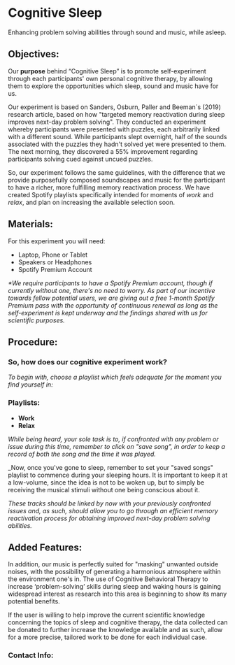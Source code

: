 # Cognitive Sleep


Enhancing problem solving abilities through sound and music, while asleep.

## Objectives:

Our **purpose** behind “Cognitive Sleep” is to promote self-experiment through each participants' own personal cognitive therapy, by allowing them to explore the opportunities which sleep, sound and music have for us.

Our experiment is based on Sanders, Osburn, Paller and Beeman´s (2019) research article, based on how "targeted memory reactivation during sleep improves next-day problem solving". They conducted an experiment whereby participants were presented with puzzles, each arbitrarily linked with a different sound. While participants slept overnight, half of the sounds associated with the puzzles they hadn't solved yet were presented to them. The next morning, they discovered a 55% improvement regarding participants solving cued against uncued puzzles.

So, our experiment follows the same guidelines, with the difference that we provide purposefully composed soundscapes and music for the participant to have a richer, more fulfilling memory reactivation process. We have created Spotify playlists specifically intended for moments of _work_ and _relax_, and plan on increasing the available selection soon. 

## Materials:
For this experiment you will need:

- Laptop, Phone or Tablet
- Speakers or Headphones
- Spotify Premium Account

_*We require participants to have a Spotify Premium account, though if currently without one, there's no need to worry. As part of our incentive towards fellow potential users, we are giving out a free 1-month Spotify Premium pass with the opportunity of continuous renewal as long as the self-experiment is kept underway and the findings shared with us for scientific purposes._

## Procedure:

### So, how does our cognitive experiment work? 

_To begin with, choose a playlist which feels adequate for the moment you find yourself in:_

### Playlists:

- **Work**
- **Relax**

_While being heard, your sole task is to, if confronted with any problem or issue during this time, remember to click on "save song", in order to keep a record of both the song and the time it was played._

_Now, once you've gone to sleep, remember to set your "saved songs" playlist to commence during your sleeping hours. It is important to keep it at a low-volume, since the idea is not to be woken up, but to simply be receiving the musical stimuli without one being conscious about it.

_These tracks should be linked by now with your previously confronted issues and, as such, should allow you to go through an efficient memory reactivation process for obtaining improved next-day problem solving abilities._

## Added Features:
In addition, our music is perfectly suited for "masking" unwanted outside noises, with the possibility of generating a harmonious atmosphere within the environment one's in.
The use of Cognitive Behavioral Therapy to increase ‘problem-solving’ skills during sleep and waking hours is gaining widespread interest as research into this area is beginning to show its many potential benefits. 

If the user is willing to help improve the current scientific knowledge concerning the topics of sleep and cognitive therapy, the data collected can be donated to further increase the knowledge available and as such, allow for a more precise, tailored work to be done for each individual case.  

### Contact Info: 
